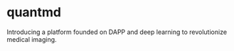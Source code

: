 # quantmd
Introducing a platform founded on DAPP and deep learning to revolutionize medical imaging.
